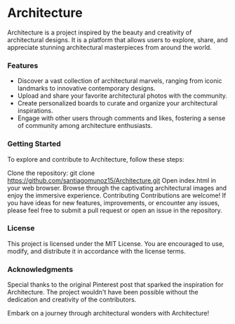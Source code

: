 # Architecture
Architecture is a project inspired by the beauty and creativity of architectural designs. It is a platform that allows users to explore, share, and appreciate stunning architectural masterpieces from around the world.

### Features
* Discover a vast collection of architectural marvels, ranging from iconic landmarks to innovative contemporary designs.
* Upload and share your favorite architectural photos with the community.
* Create personalized boards to curate and organize your architectural inspirations.
* Engage with other users through comments and likes, fostering a sense of community among architecture enthusiasts.


### Getting Started
To explore and contribute to Architecture, follow these steps:

Clone the repository: git clone https://github.com/santiagomunoz15/Architecture.git
Open index.html in your web browser.
Browse through the captivating architectural images and enjoy the immersive experience.
Contributing
Contributions are welcome! If you have ideas for new features, improvements, or encounter any issues, please feel free to submit a pull request or open an issue in the repository.

### License
This project is licensed under the MIT License. You are encouraged to use, modify, and distribute it in accordance with the license terms.

### Acknowledgments
Special thanks to the original Pinterest post that sparked the inspiration for Architecture. The project wouldn't have been possible without the dedication and creativity of the contributors.

Embark on a journey through architectural wonders with Architecture!
